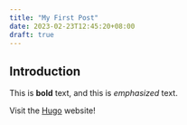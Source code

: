 ```yaml
---
title: "My First Post"
date: 2023-02-23T12:45:20+08:00
draft: true
---
```


## Introduction

This is **bold** text, and this is *emphasized* text.

Visit the [Hugo](https://gohugo.io) website!